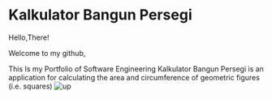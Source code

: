 # Kalkulator Bangun Persegi

Hello,There!

Welcome to my github,

This Is my Portfolio of Software Engineering
Kalkulator Bangun Persegi is an application for calculating the area and circumference of geometric figures (i.e. squares)
![up](https://github.com/edikurniawan28/edikurniawan28.github.io/assets/144582148/b3fe46c7-094b-4d28-8dac-e2c9560bb148)


